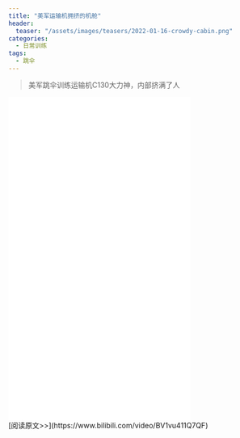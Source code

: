 ```yaml
---
title: "美军运输机拥挤的机舱"
header:
  teaser: "/assets/images/teasers/2022-01-16-crowdy-cabin.png"
categories:
  - 日常训练
tags:
  - 跳伞
---
```


>美军跳伞训练运输机C130大力神，内部挤满了人

<iframe width="360px" height="640px" src="//player.bilibili.com/player.html?aid=509581479&bvid=BV1vu411Q7QF&cid=544185399&page=1" scrolling="no" border="0" frameborder="no" framespacing="0" allowfullscreen="true"> </iframe>
<br/>
[阅读原文>>](https://www.bilibili.com/video/BV1vu411Q7QF)
